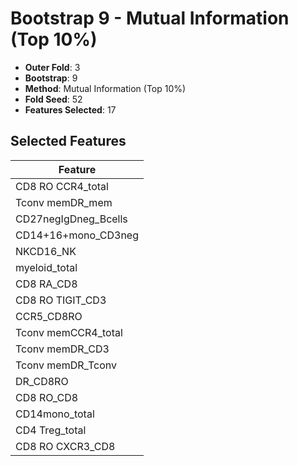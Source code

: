 # Bootstrap 9 - Mutual Information (Top 10%)

- **Outer Fold**: 3
- **Bootstrap**: 9
- **Method**: Mutual Information (Top 10%)
- **Fold Seed**: 52
- **Features Selected**: 17

## Selected Features

| Feature |
|---------|
| CD8 RO CCR4_total |
| Tconv memDR_mem |
| CD27negIgDneg_Bcells |
| CD14+16+mono_CD3neg |
| NKCD16_NK |
| myeloid_total |
| CD8 RA_CD8 |
| CD8 RO TIGIT_CD3 |
| CCR5_CD8RO |
| Tconv memCCR4_total |
| Tconv memDR_CD3 |
| Tconv memDR_Tconv |
| DR_CD8RO |
| CD8 RO_CD8 |
| CD14mono_total |
| CD4 Treg_total |
| CD8 RO CXCR3_CD8 |

